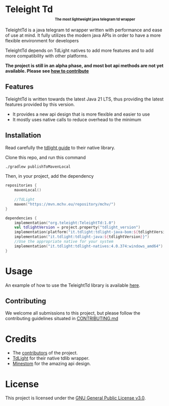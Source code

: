 <h1>Teleight Td 
<sub><sub><sub><sub><sub>The most lightweight java telegram td wrapper</sub></sub></sub></sub></sub>
</h1>

TeleightTd is a java telegram td wrapper written with performance and ease of use at mind. It fully utilizes the modern java APIs in order to have a more flexible environment for developers

TeleightTd depends on TdLight natives to add more features and to add more compatibility with other platforms.

**The project is still in an alpha phase, and most bot api methods are not yet available. Please see [how to contribute](CONTRIBUTING.md)**

## Features
TeleightTd is written towards the latest Java 21 LTS, thus providing the latest features provided by this version.

- It provides a new api design that is more flexible and easier to use
- It mostly uses native calls to reduce overhead to the minimum

## Installation

Read carefully the [tdlight guide](https://github.com/tdlight-team/tdlight-java) to their native library.

Clone this repo, and run this command
```bash
./gradlew publishToMavenLocal
```

Then, in your project, add the dependency
```kotlin
repositories {
    mavenLocal()
    
    //TdLight
    maven("https://mvn.mchv.eu/repository/mchv/")
}

dependencies {
    implementation("org.teleight:TeleightTd:1.0")
    val tdlightVersion = project.property("tdlight_version")
    implementation(platform("it.tdlight:tdlight-java-bom:${tdlightVersion}"))
    implementation("it.tdlight:tdlight-java:${tdlightVersion}}")
    //Use the appropriate native for your system
    implementation("it.tdlight:tdlight-natives:4.0.374:windows_amd64")
}
```
# Usage

An example of how to use the TeleightTd library is available [here](/demo).

## Contributing
We welcome all submissions to this project, but please follow the contributing guidelines situated in [CONTRIBUTING.md](CONTRIBUTING.md)

# Credits
* The [contributors](https://github.com/Teleight/TeleightTd/graphs/contributors) of the project.
* [TdLight](https://github.com/tdlight-team/tdlight-java) for their native tdlib wrapper.
* [Minestom](https://github.com/Minestom/Minestom) for the amazing api design.

# License
This project is licensed under the [GNU General Public License v3.0](LICENSE).
